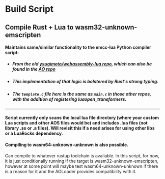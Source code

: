 # Build Script
## Compile Rust + Lua to wasm32-unknown-emscripten

#### Maintains same/similar functionality to the emcc-lua Python compiler script:
* ##### From the old [ysugimoto/webassembly-lua repo](https://github.com/ysugimoto/webassembly-lua), which can also be found in the [AO repo](https://github.com/permaweb/ao/blob/main/dev-cli/container/Dockerfile)
* ##### This implementation of that logic is bolstered by Rust's strong typing.
* ##### The `template.c` file here is the same as `main.c` in those other repos, with the addition of registering luaopen_transformers.

----

#### Script currently only scans the local lua file directory (where your custom Lua scripts and other AOS files would be) and includes .lua files (not library .so or .a files).  Will revisit this if a need arises for using other libs or a LuaRocks dependency.

#### Compiling to wasm64-unknown-unknown is also possible.
Can compile to whatever rustup toolchain is available. In this script, for now, it is just conditionally running if the target is wasm32-unknown-emscripten, however at some point will maybe test wasm64-unknown-unknown if there is a reason for it and the AOLoader provides compatibility with it.

